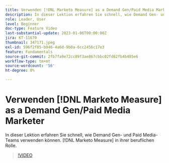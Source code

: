 ```yaml
---
title: Verwenden [!DNL Marketo Measure] as a Demand Gen/Paid Media Marketer
description: In dieser Lektion erfahren Sie schnell, wie Demand Gen- und Paid Media-Teams verwenden können. [!DNL Marketo Measure] in ihrer beruflichen Rolle.
role: Leader, User
level: Beginner
doc-type: Feature Video
last-substantial-update: 2023-01-06T00:00:00Z
jira: KT-11670
thumbnail: 347171.jpeg
exl-id: 596f2f85-b946-4a6d-9b0a-6cc2456c17e3
feature: Fundamentals
source-git-commit: 2fb7fa9e72cc89f3ae867cbbc02fd62fb4b485e6
workflow-type: tm+mt
source-wordcount: '56'
ht-degree: 0%

---
```


# Verwenden [!DNL Marketo Measure] as a Demand Gen/Paid Media Marketer

In dieser Lektion erfahren Sie schnell, wie Demand Gen- und Paid Media-Teams verwenden können. [!DNL Marketo Measure] in ihrer beruflichen Rolle.

>[!VIDEO](https://video.tv.adobe.com/v/347171/?quality=12&learn=on)
